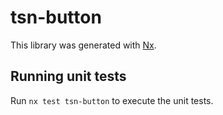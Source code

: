# tsn-button

This library was generated with [Nx](https://nx.dev).

## Running unit tests

Run `nx test tsn-button` to execute the unit tests.
